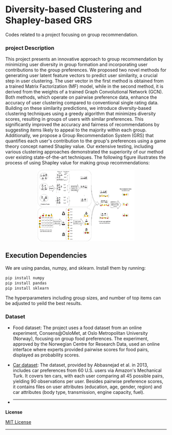 # Diversity-based Clustering and Shapley-based GRS
Codes related to a project focusing on group recommendation.

### project Description
This project presents an innovative approach to group recommendation by minimizing user diversity in group formation and incorporating user contributions to the group preferences. We proposed two novel methods for generating user latent feature vectors to predict user similarity, a crucial step in user clustering. The user vector in the first method is obtained from a trained Matrix Factorization (MF) model, while in the second method, it is derived from the weights of a trained Graph Convolutional Network (GCN). Both methods, which operate on pairwise preference data, enhance the accuracy of user clustering compared to conventional single rating data. Building on these similarity predictions, we introduce diversity-based clustering techniques using a greedy algorithm that minimizes diversity scores, resulting in groups of users with similar preferences. This significantly improved the accuracy and fairness of recommendations by suggesting items likely to appeal to the majority within each group. Additionally, we propose a Group Recommendation System (GRS) that quantifies each user's contribution to the group's preferences using a game theory concept named Shapley value. Our extensive testing, including various clustering approaches demonstrated the superiority of our method over existing state-of-the-art techniques. 
The following figure illustrates the process of using Shapley value for making group recommendations:
<p align="center">
<img style="width: 60%;" src="https://github.com/RozaAbolghasemi/Shaply_GRS/blob/main/Shapley_GRS3.png">
</p>

## Execution Dependencies
We are using pandas, numpy, and sklearn. Install them by running:
```
pip install numpy
pip install pandas
pip install sklearn
```
The hyperparameters including group sizes, and number of top items can be adjusted to yeild the best results.


### Dataset
* Food dataset: The project uses a food dataset from an online experiment, Consens@OsloMet, at Oslo Metropolitan University (Norway), focusing on group food preferences. The experiment, approved by the Norwegian Centre for Research Data, used an online interface where experts provided pairwise scores for food pairs, displayed as probability scores.
* [Car dataset](https://users.cecs.anu.edu.au/~u4940058/CarPreferences.html): The dataset, provided by Abbasnejad et al. in 2013, includes car preferences from 60 U.S. users via Amazon's Mechanical Turk. It covers ten cars, with each user comparing all 45 possible pairs, yielding 90 observations per user. Besides pairwise preference scores, it contains files on user attributes (education, age, gender, region) and car attributes (body type, transmission, engine capacity, fuel).

* ----------------------------------------------------------------------

**License**

[MIT License](https://github.com/RozaAbolghasemi/Shaply_GRS/blob/main/LICENSE)


----------------------------------------------------------------------
